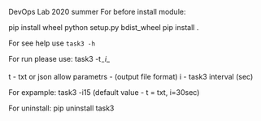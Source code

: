 DevOps Lab 2020 summer
For before install module:

pip install wheel
python setup.py bdist_wheel
pip install .  

For see help use `task3 -h`

For run please use: task3 -t$_ -i$_

t - txt or json allow parametrs - (output file format)
i - task3 interval (sec)

For expample: task3 -i15  (default value - t = txt, i=30sec)

For uninstall:  pip uninstall task3

